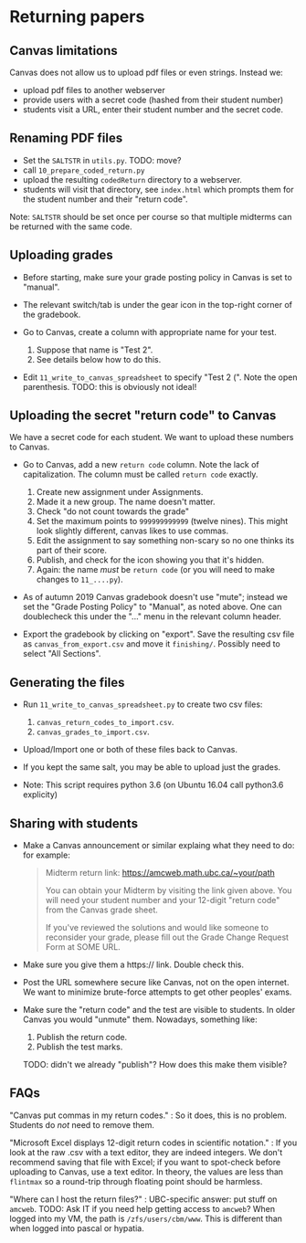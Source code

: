 <!--
__author__ = "Andrew Rechnitzer, Colin B Macdonald, Elyse Yeager, Vinayak Vatsal"
__copyright__ = "Copyright (C) 2018-9 Andrew Rechnitzer"
__license__ = "GFDL"
 -->

# Returning papers

## Canvas limitations

Canvas does not allow us to upload pdf files or even strings.  Instead we:

  * upload pdf files to another webserver
  * provide users with a secret code (hashed from their student number)
  * students visit a URL, enter their student number and the secret code.


## Renaming PDF files

  * Set the `SALTSTR` in `utils.py`.  TODO: move?
  * call `10_prepare_coded_return.py`
  * upload the resulting `codedReturn` directory to a webserver.
  * students will visit that directory, see `index.html` which prompts
    them for the student number and their "return code".

Note: `SALTSTR` should be set once per course so that multiple midterms
can be returned with the same code.


## Uploading grades

  * Before starting, make sure your grade posting policy in Canvas is set
    to "manual".
  * The relevant switch/tab is under the gear icon in the top-right corner
    of the gradebook.
  * Go to Canvas, create a column with appropriate name for your test.

      1.  Suppose that name is "Test 2".
      2.  See details below how to do this.

  * Edit `11_write_to_canvas_spreadsheet` to specify "Test 2 (".  Note the
    open parenthesis.  TODO: this is obviously not ideal!


## Uploading the secret "return code" to Canvas

We have a secret code for each student.  We want to upload these numbers to Canvas.

  * Go to Canvas, add a new `return code` column.  Note the lack of
    capitalization.  The column must be called `return code` exactly.

      1.  Create new assignment under Assignments.
      2.  Made it a new group.  The name doesn't matter.
      3.  Check "do not count towards the grade"
      4.  Set the maximum points to `999999999999` (twelve nines).
          This might look slightly different, canvas likes to use commas.
      5.  Edit the assignment to say something non-scary so no one
          thinks its part of their score.
      6.  Publish, and check for the icon showing you that it's hidden.
      7.  Again: the name *must* be `return code` (or you will need to make
          changes to `11_....py`).

  * As of autumn 2019 Canvas gradebook doesn't use "mute"; instead we set
    the "Grade Posting Policy" to "Manual", as noted above.  One can
    doublecheck this under the "..." menu in the relevant column header.

  * Export the gradebook by clicking on "export".  Save the resulting
    csv file as `canvas_from_export.csv` and move it `finishing/`.
    Possibly need to select "All Sections".


## Generating the files

   * Run `11_write_to_canvas_spreadsheet.py` to create two csv files:

       1. `canvas_return_codes_to_import.csv`.
       2. `canvas_grades_to_import.csv`.

   * Upload/Import one or both of these files back to Canvas.

   * If you kept the same salt, you may be able to upload just the
     grades.

   * Note: This script requires python 3.6 (on Ubuntu 16.04 call python3.6 explicity)


## Sharing with students

  * Make a Canvas announcement or similar explaing what they need
    to do: for example:

    > Midterm return link: https://amcweb.math.ubc.ca/~your/path
    >
    > You can obtain your Midterm by visiting the link given above.  You
    > will need your student number and your 12-digit "return code" from
    > the Canvas grade sheet.
    >
    > If you've reviewed the solutions and would like someone to reconsider
    > your grade, please fill out the Grade Change Request Form at
    > SOME URL.

  * Make sure you give them a https:// link.  Double check this.

  * Post the URL somewhere secure like Canvas, not on the open
    internet.  We want to minimize brute-force attempts to get
    other peoples' exams.

  * Make sure the "return code" and the test are visible to students.  In
    older Canvas you would "unmute" them.  Nowadays, something like:

      1. Publish the return code.
      2. Publish the test marks.

    TODO: didn't we already "publish"?  How does this make them visible?


## FAQs

"Canvas put commas in my return codes."
: So it does, this is no problem.  Students do *not* need to remove them.

"Microsoft Excel displays 12-digit return codes in scientific notation."
: If you look at the raw .csv with a text editor, they are indeed integers.
We don't recommend saving that file with Excel; if you want to spot-check
before uploading to Canvas, use a text editor.  In theory, the values are
less than `flintmax` so a round-trip through floating point should be
harmless.

"Where can I host the return files?"
: UBC-specific answer: put stuff on `amcweb`.  TODO: Ask IT if you need
help getting access to `amcweb`?  When logged into my VM, the path is
`/zfs/users/cbm/www`.  This is different than when logged into pascal or
hypatia.

